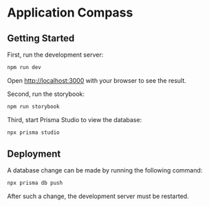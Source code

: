 # Application Compass

## Getting Started

First, run the development server:

```bash
npm run dev
```

Open [http://localhost:3000](http://localhost:3000) with your browser to see the result.

Second, run the storybook:

```bash
npm run storybook
```

Third, start Prisma Studio to view the database:

```bash
npx prisma studio
```

## Deployment

A database change can be made by running the following command:

```bash
npx prisma db push
```

After such a change, the development server must be restarted.
